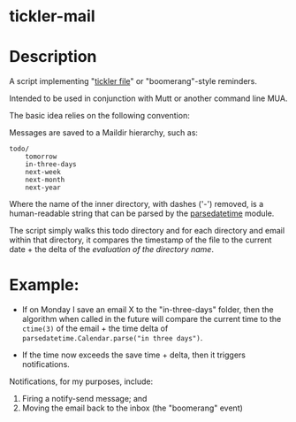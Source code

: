 tickler-mail
==============

# Description 

A script implementing "[tickler
file](http://en.wikipedia.org/wiki/Tickler_file)" or "boomerang"-style
reminders.

Intended to be used in conjunction with Mutt or another command line MUA.

The basic idea relies on the following convention:

Messages are saved to a Maildir hierarchy, such as:

    todo/
        tomorrow
        in-three-days
        next-week
        next-month
        next-year

Where the name of the inner directory, with dashes ('-') removed, is a
human-readable string that can be parsed by the
[parsedatetime](https://github.com/bear/parsedatetime) module.

The script simply walks this todo directory and for each directory and
email within that directory, it compares the timestamp of the file to
the current date + the delta of the *evaluation of the directory name*.

# Example:

* If on Monday I save an email X to the "in-three-days" folder, then the
algorithm when called in the future will compare the current time to the
`ctime(3)` of the email + the time delta of
`parsedatetime.Calendar.parse("in three days")`.

* If the time now exceeds the save time + delta, then it triggers
notifications.

Notifications, for my purposes, include:

1. Firing a notify-send message; and
2. Moving the email back to the inbox (the "boomerang" event)
